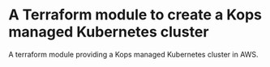 # A Terraform module to create a Kops managed Kubernetes cluster

A terraform module providing a Kops managed Kubernetes cluster in AWS.